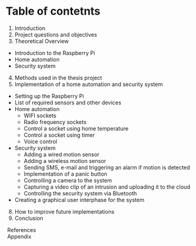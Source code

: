 # Table of contetnts
1. Introduction
2. Project questions and objectives
3. Theoretical Overview
  - Introduction to the Raspberry Pi
  - Home automation
  - Security system
4. Methods used in the thesis project
5. Implementation of a home automation and security system
  - Setting up the Raspberry Pi
  - List of required sensors and other devices
  - Home automation
    - WIFI sockets
    - Radio frequency sockets
    - Control a socket using home temperature
    - Control a socket using timer
    - Voice control
  - Security system
    - Adding a wired motion sensor
    - Adding a wireless motion sensor
    - Sending SMS, e-mail and triggering an alarm if motion is detected
    - Implementation of a panic button
    - Controlling a camera to the system
    - Capturing a video clip of an intrusion and uploading it to the cloud
    - Controlling the security system via Bluetooth
  - Creating a graphical user interphase for the system
8. How to improve future implementations
9. Conclusion

&nbsp;References  
&nbsp;Appendix

